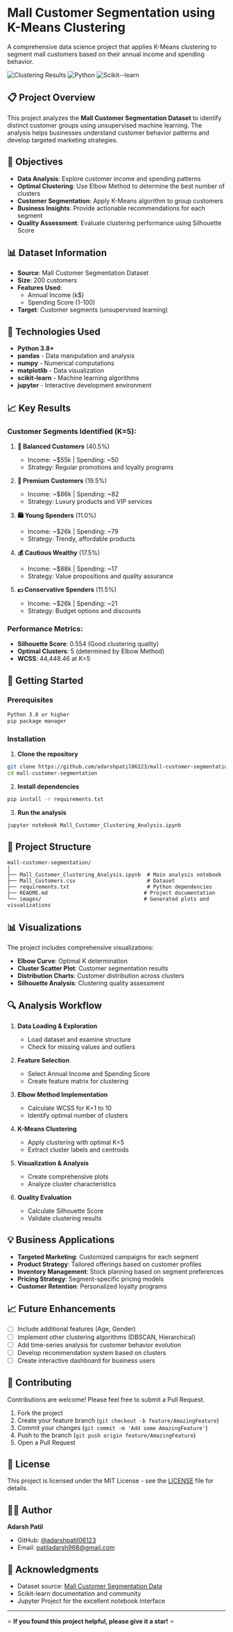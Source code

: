 # Mall Customer Segmentation using K-Means Clustering

A comprehensive data science project that applies K-Means clustering to segment mall customers based on their annual income and spending behavior.

![Clustering Results](https://img.shields.io/badge/Clusters-5-blue) ![Python](https://img.shields.io/badge/Python-3.8+-green) ![Scikit--learn](https://img.shields.io/badge/Scikit--learn-Latest-orange)

## 📋 Project Overview

This project analyzes the **Mall Customer Segmentation Dataset** to identify distinct customer groups using unsupervised machine learning. The analysis helps businesses understand customer behavior patterns and develop targeted marketing strategies.

## 🎯 Objectives

- **Data Analysis**: Explore customer income and spending patterns
- **Optimal Clustering**: Use Elbow Method to determine the best number of clusters
- **Customer Segmentation**: Apply K-Means algorithm to group customers
- **Business Insights**: Provide actionable recommendations for each segment
- **Quality Assessment**: Evaluate clustering performance using Silhouette Score

## 📊 Dataset Information

- **Source**: Mall Customer Segmentation Dataset
- **Size**: 200 customers
- **Features Used**: 
  - Annual Income (k$)
  - Spending Score (1-100)
- **Target**: Customer segments (unsupervised learning)

## 🔧 Technologies Used

- **Python 3.8+**
- **pandas** - Data manipulation and analysis
- **numpy** - Numerical computations
- **matplotlib** - Data visualization
- **scikit-learn** - Machine learning algorithms
- **jupyter** - Interactive development environment

## 📈 Key Results

### Customer Segments Identified (K=5):

1. **🎯 Balanced Customers** (40.5%)
   - Income: ~$55k | Spending: ~50
   - Strategy: Regular promotions and loyalty programs

2. **💎 Premium Customers** (19.5%)
   - Income: ~$86k | Spending: ~82
   - Strategy: Luxury products and VIP services

3. **🛍️ Young Spenders** (11.0%)
   - Income: ~$26k | Spending: ~79
   - Strategy: Trendy, affordable products

4. **💰 Cautious Wealthy** (17.5%)
   - Income: ~$88k | Spending: ~17
   - Strategy: Value propositions and quality assurance

5. **💵 Conservative Spenders** (11.5%)
   - Income: ~$26k | Spending: ~21
   - Strategy: Budget options and discounts

### Performance Metrics:
- **Silhouette Score**: 0.554 (Good clustering quality)
- **Optimal Clusters**: 5 (determined by Elbow Method)
- **WCSS**: 44,448.46 at K=5

## 🚀 Getting Started

### Prerequisites
```bash
Python 3.8 or higher
pip package manager
```

### Installation

1. **Clone the repository**
```bash
git clone https://github.com/adarshpatil06123/mall-customer-segmentation.git
cd mall-customer-segmentation
```

2. **Install dependencies**
```bash
pip install -r requirements.txt
```

3. **Run the analysis**
```bash
jupyter notebook Mall_Customer_Clustering_Analysis.ipynb
```

## 📁 Project Structure

```
mall-customer-segmentation/
│
├── Mall_Customer_Clustering_Analysis.ipynb  # Main analysis notebook
├── Mall_Customers.csv                       # Dataset
├── requirements.txt                         # Python dependencies
├── README.md                               # Project documentation
└── images/                                 # Generated plots and visualizations
```

## 📊 Visualizations

The project includes comprehensive visualizations:

- **Elbow Curve**: Optimal K determination
- **Cluster Scatter Plot**: Customer segmentation results
- **Distribution Charts**: Customer distribution across clusters
- **Silhouette Analysis**: Clustering quality assessment

## 🔍 Analysis Workflow

1. **Data Loading & Exploration**
   - Load dataset and examine structure
   - Check for missing values and outliers

2. **Feature Selection**
   - Select Annual Income and Spending Score
   - Create feature matrix for clustering

3. **Elbow Method Implementation**
   - Calculate WCSS for K=1 to 10
   - Identify optimal number of clusters

4. **K-Means Clustering**
   - Apply clustering with optimal K=5
   - Extract cluster labels and centroids

5. **Visualization & Analysis**
   - Create comprehensive plots
   - Analyze cluster characteristics

6. **Quality Evaluation**
   - Calculate Silhouette Score
   - Validate clustering results

## 💡 Business Applications

- **Targeted Marketing**: Customized campaigns for each segment
- **Product Strategy**: Tailored offerings based on customer profiles
- **Inventory Management**: Stock planning based on segment preferences
- **Pricing Strategy**: Segment-specific pricing models
- **Customer Retention**: Personalized loyalty programs

## 📈 Future Enhancements

- [ ] Include additional features (Age, Gender)
- [ ] Implement other clustering algorithms (DBSCAN, Hierarchical)
- [ ] Add time-series analysis for customer behavior evolution
- [ ] Develop recommendation system based on clusters
- [ ] Create interactive dashboard for business users

## 🤝 Contributing

Contributions are welcome! Please feel free to submit a Pull Request.

1. Fork the project
2. Create your feature branch (`git checkout -b feature/AmazingFeature`)
3. Commit your changes (`git commit -m 'Add some AmazingFeature'`)
4. Push to the branch (`git push origin feature/AmazingFeature`)
5. Open a Pull Request

## 📄 License

This project is licensed under the MIT License - see the [LICENSE](LICENSE) file for details.

## 👨‍💻 Author

**Adarsh Patil**
- GitHub: [@adarshpatil06123](https://github.com/adarshpatil06123)
- Email: patiladarsh968@gmail.com

## 🙏 Acknowledgments

- Dataset source: [Mall Customer Segmentation Data](https://www.kaggle.com/datasets/vjchoudhary7/customer-segmentation-tutorial-in-python)
- Scikit-learn documentation and community
- Jupyter Project for the excellent notebook interface

---

⭐ **If you found this project helpful, please give it a star!** ⭐

